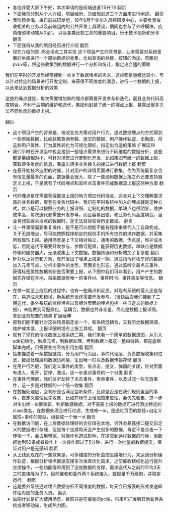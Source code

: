 - 各位评委大家下午好，本次申请的是前端通道T5升T6
翻页
- 下面我将分别从个人介绍，项目经历，总结规划这三个方面来进行阐述。
翻页
- 我叫杨金海，来自前端研发组，18年6月毕业加入风控研发中心，主要负责催收相关的业务以及前端组内的公共开发工具建设，期间也参与了外呼模块，疫情催收移动端从0至1， 以及各类还款工具的重要项目，乐于技术创新和分享
翻页
- 下面我将从我的项目经历进行介绍
翻页
- 现在介绍的是 JS全埋点工具实现
这个项目产生的背景是，业务需要对系统里面的坐席进行一个原始数据的收集，比如查询的参数，按钮的添加，页面的pvuv等，将这些收集到的数据进行一个分析和统计，指定出合适的策略

我们在平时的开发当经常接到一些关于数据埋点的需求，这些都是量级比较小，可以针对特定的场景进行开发定制，来获得不同维度的消息，进行一个数据的上报，以此来达到数据分析的效果


这些的痛点就是，每次需要增加新的埋点都需要开发参与和迭代，而且业务代码高度耦合，不利于后期的维护和迭代，集团也封装了统一的埋点上报，暴露出很多方法不同维度的数据上报。























翻页
- 这个项目产生的背景是，催收业务方需对用户行为，通过数据埋点的方式得到一些原始数据，比如获取查询参数、提交的数据、用户操作轨迹，出勤度，将这些用户属性、行为属性转化为可视化图标，指定出合适的策略
扩展延伸
- 我们平时在开发当中也会接到一些埋点需求来进行不同维度的数据分析，这些都是量级相对小，可针对场景进行定制化开发，比如集团有统一的数据上报，获取很多维度的信息，暴露出很多业务接入的接口进行数据上报
翻页
- 在最开始技术选型的时候，针对用户的详情页面进行收集，作为系统最复杂含有信息量最多的页面，数据量会很大，除了一些通用数据上报之外还要支持自定义上报，于是就有了代码埋点和监听点击事件形成数据流上报这两种方案
翻页
- 代码埋点是在需要获得数据上报的地方增加代码埋点，适合对上下文理解要求高的业务数据，嵌套在业务代码中，我们在平时系统中加入的埋点就是这种方式，优点是可以按照业务的上报详细、定制化的数据，单缺点也很明显，维护成本高，每次迭代都需要开发参与，而且容易出错，和业务代码高度耦合，当业务想获得未埋点的数据时，是无法获得获得历史数据。
翻页
- 让一件事情需要重复操作，是不是可以想能不能有程序来替代人工自动完成。关于无痕埋点，尽可能按照程序制定的规则手机所有控件的操作数据，并采集所有属性上报。适用场景是上下文相对独立，通用的数据，优点是，维护成本低，后期迭代不需要开发参与，参数可配置，能获得历史数据，单缺点是数据传输和服务器大，无法收集上下文数据，数据筛选和分析增加了复杂度
翻页
- 针对以上背景和方案，就开发出了埋点上报第一期，通过指令将枚举好的数据加入元素节点，分析出事件的类型，页面变化形态，通过监听全局点击事件，获得标签属性数据判断是否需要上报，从下图中我们可以看到，用户产生的数据先存储在本地，每条数据有唯一的事件id、事件时间、事件类型等信息。
翻页
- 在做一期至上线后的过程中，也有一些痛点和反思，对现有系统的侵入还是存在，易造成未知错误，新系统开发还需要开发参与，（很快后面我们接到了二期迭代，委外系统的监控埋点以及额外页面的埋点包括一些自定义的数据上报），未能做到可配置化，低耦合，数据也并非全量，优点是数据上报详细，拿到业务想要的结果
扩展延伸
- 那我们能不能针对这些场景指定出一个，和系统低耦合，又有历史数据溯源，维护成本低，上报详细的埋点上报工具呢。
翻页
- 就有了现在的催收数据上报系统二期，我们来看一个简单的数据流图，从引入sdk初始化，触发元素，到数据处理，再到数据上报这一整串链路，都在底层脚本完成，只需要业务系统引用加载
翻页
- 抽象描述着一条数据链路，分为用户行为层，事件代理层，负责数据收集和过滤，数据处理层和数据访问层，生出唯一ID以及数据传输存储
翻页
- 在用户行为层，我们定义事件的类型，有点击，提交，弹窗的关闭，针对页面有进入，离开，暂停、激活，这一步是对事件的一个分类
翻页
- 在事件代理层，我们监听劫持了点击事件，表单事件，以及过滤一些无效事件，这一步是对数据的一个统一收集
翻页
- 在数据处理层，会判断是否满足监听条件，比如是否是在我们规则里面的事件，自定义属性优先收集，比如在标签上增加自定属性，会优先收集，这一步对生出唯一id很重要，判断敏感数据，对不需要上报的数据可进行添加特定的class类名，在数据处理会进行过滤，生成唯一id，是通过页面的路径+自定义属性+事件的类型，组装成一个唯一id
翻页
- 在数据访问层，在上层数据处理好的会存储在本地，另外会暴露接口提交自定义的数据进行存储，但是每个坐席每天会产生很多的数据，肯定不是点击一下传输一下，会占用带宽，对操作也造成影响，在提交到远程数据的时候，当数据达到50条或者操作上一次操作超过了5分钟，进行一次批量的数据提交，保证对用户是无感知
翻页
- 从上线到现在的一些效果是，可多维度的分析监控坐席地行为，来达到分析操作轨迹，根据分析埋点数据支撑多次坐席优化需求，之前催收精细化运行提升坐席操作，一些功能得带用到了这些数据的支撑，需求迭代从之前的平均3天工时直接降为了0，目前催收和委外两个系统接入，数据量千万级别，并稳定运行。
翻页
- 这是委外系统通过埋点数据分析不同维度的数据，每天会已报表的形式发送邮件给对应的业务人员。
翻页
- 后期计划是扩大使用场景，目前只是在催收的pc端，将来可扩展到其他业务系统或者移动端，生成热力图，